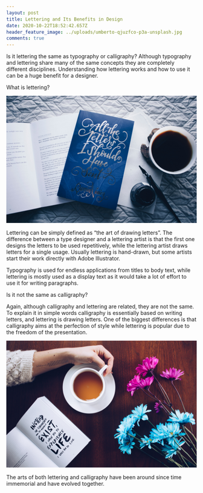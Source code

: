 ```yaml
---
layout: post
title: Lettering and Its Benefits in Design
date: 2020-10-22T18:52:42.657Z
header_feature_image: ../uploads/umberto-qjuzfco-p3a-unsplash.jpg
comments: true
---
```

Is it lettering the same as typography or calligraphy? Although typography and lettering share many of the same concepts they are completely different disciplines. Understanding how lettering works and how to use it can be a huge benefit for a designer. 

What is lettering?

![](../uploads/thought-catalog-qkctqfxidv8-unsplash.jpg)

Lettering can be simply defined as “the art of drawing letters”. The difference between a type designer and a lettering artist is that the first one designs the letters to be used repetitively, while the lettering artist draws letters for a single usage. Usually lettering is hand-drawn, but some artists start their work directly with Adobe Illustrator.

Typography is used for endless applications from titles to body text, while lettering is mostly used as a display text as it would take a lot of effort to use it for writing paragraphs. 

Is it not the same as calligraphy?

Again, although calligraphy and lettering are related, they are not the same. To explain it in simple words calligraphy is essentially based on writing letters, and lettering is drawing letters. One of the biggest differences is that calligraphy aims at the perfection of style while lettering is popular due to the freedom of the presentation.

![](../uploads/thought-catalog-1thj5grabqi-unsplash.jpg)

The arts of both lettering and calligraphy have been around since time immemorial and have evolved together.